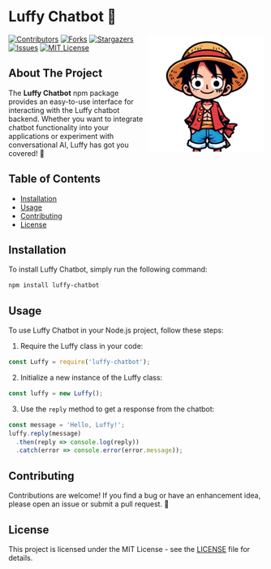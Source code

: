# Luffy Chatbot 🤖
<img align='right' src="https://github.com/anupammaurya6767/luffy-chatbot/blob/main/assets/luffy_chatbot.png" width="230">

[![Contributors][contributors-shield]][contributors-url]
[![Forks][forks-shield]][forks-url]
[![Stargazers][stars-shield]][stars-url]
[![Issues][issues-shield]][issues-url]
[![MIT License][license-shield]][license-url]


## About The Project

The **Luffy Chatbot** npm package provides an easy-to-use interface for interacting with the Luffy chatbot backend. Whether you want to integrate chatbot functionality into your applications or experiment with conversational AI, Luffy has got you covered! 🌟

## Table of Contents

- [Installation](#installation)
- [Usage](#usage)
- [Contributing](#contributing)
- [License](#license)

## Installation

To install Luffy Chatbot, simply run the following command:

```bash
npm install luffy-chatbot
```

## Usage

To use Luffy Chatbot in your Node.js project, follow these steps:

1. Require the Luffy class in your code:

```javascript
const Luffy = require('luffy-chatbot');
```

2. Initialize a new instance of the Luffy class:

```javascript
const luffy = new Luffy();
```

3. Use the `reply` method to get a response from the chatbot:

```javascript
const message = 'Hello, Luffy!';
luffy.reply(message)
  .then(reply => console.log(reply))
  .catch(error => console.error(error.message));
```

## Contributing

Contributions are welcome! If you find a bug or have an enhancement idea, please open an issue or submit a pull request. 🚀

## License

This project is licensed under the MIT License - see the [LICENSE](LICENSE) file for details.

<!-- MARKDOWN LINKS & IMAGES -->
[contributors-shield]: https://img.shields.io/github/contributors/anupammaurya6767/luffy-chatbot.svg?style=for-the-badge
[contributors-url]: https://github.com/anupammaurya6767/luffy-chatbot/graphs/contributors
[forks-shield]: https://img.shields.io/github/forks/anupammaurya6767/luffy-chatbot.svg?style=for-the-badge
[forks-url]: https://github.com/anupammaurya6767/luffy-chatbot/network/members
[stars-shield]: https://img.shields.io/github/stars/anupammaurya6767/luffy-chatbot.svg?style=for-the-badge
[stars-url]: https://github.com/anupammaurya6767/luffy-chatbot/stargazers
[issues-shield]: https://img.shields.io/github/issues/anupammaurya6767/luffy-chatbot.svg?style=for-the-badge
[issues-url]: https://github.com/anupammaurya6767/luffy-chatbot/issues
[license-shield]: https://img.shields.io/github/license/anupammaurya6767/luffy-chatbot.svg?style=for-the-badge
[license-url]: https://github.com/anupammaurya6767/luffy-chatbot/blob/main/LICENSE
